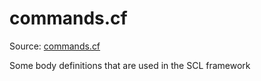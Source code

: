 # commands.cf

Source: [commands.cf](/masterfiles/lib/scl/commands.cf)

Some body definitions that are used in the SCL framework

